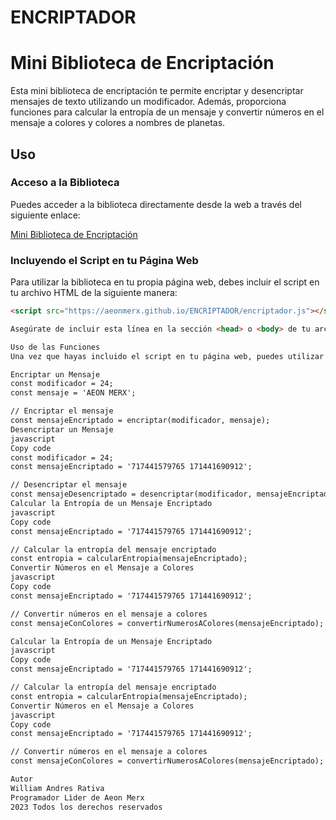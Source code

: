 # ENCRIPTADOR
# Mini Biblioteca de Encriptación

Esta mini biblioteca de encriptación te permite encriptar y desencriptar mensajes de texto utilizando un modificador. Además, proporciona funciones para calcular la entropía de un mensaje y convertir números en el mensaje a colores y colores a nombres de planetas.

## Uso

### Acceso a la Biblioteca

Puedes acceder a la biblioteca directamente desde la web a través del siguiente enlace:

[Mini Biblioteca de Encriptación](https://aeonmerx.github.io/ENCRIPTADOR/encriptador.js)

### Incluyendo el Script en tu Página Web

Para utilizar la biblioteca en tu propia página web, debes incluir el script en tu archivo HTML de la siguiente manera:

```html
<script src="https://aeonmerx.github.io/ENCRIPTADOR/encriptador.js"></script>

Asegúrate de incluir esta línea en la sección <head> o <body> de tu archivo HTML, dependiendo de cuándo quieras cargar el script.

Uso de las Funciones
Una vez que hayas incluido el script en tu página web, puedes utilizar las siguientes funciones:

Encriptar un Mensaje
const modificador = 24;
const mensaje = 'AEON MERX';

// Encriptar el mensaje
const mensajeEncriptado = encriptar(modificador, mensaje);
Desencriptar un Mensaje
javascript
Copy code
const modificador = 24;
const mensajeEncriptado = '717441579765 171441690912';

// Desencriptar el mensaje
const mensajeDesencriptado = desencriptar(modificador, mensajeEncriptado);
Calcular la Entropía de un Mensaje Encriptado
javascript
Copy code
const mensajeEncriptado = '717441579765 171441690912';

// Calcular la entropía del mensaje encriptado
const entropia = calcularEntropia(mensajeEncriptado);
Convertir Números en el Mensaje a Colores
javascript
Copy code
const mensajeEncriptado = '717441579765 171441690912';

// Convertir números en el mensaje a colores
const mensajeConColores = convertirNumerosAColores(mensajeEncriptado);

Calcular la Entropía de un Mensaje Encriptado
javascript
Copy code
const mensajeEncriptado = '717441579765 171441690912';

// Calcular la entropía del mensaje encriptado
const entropia = calcularEntropia(mensajeEncriptado);
Convertir Números en el Mensaje a Colores
javascript
Copy code
const mensajeEncriptado = '717441579765 171441690912';

// Convertir números en el mensaje a colores
const mensajeConColores = convertirNumerosAColores(mensajeEncriptado);

Autor
William Andres Rativa
Programador Lìder de Aeon Merx
2023 Todos los derechos reservados
